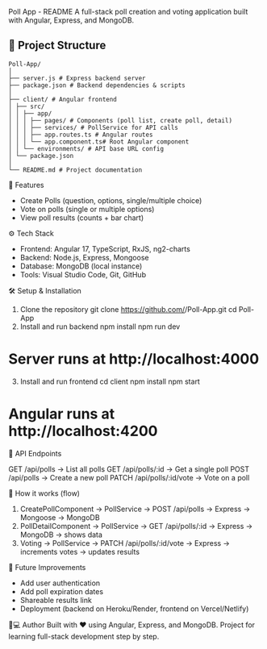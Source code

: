 Poll App - README
A full-stack poll creation and voting application built with Angular, Express, and MongoDB.
## 📂 Project Structure

```
Poll-App/
│
├── server.js # Express backend server
├── package.json # Backend dependencies & scripts
│
├── client/ # Angular frontend
│ ├── src/
│ │ ├── app/
│ │ │ ├── pages/ # Components (poll list, create poll, detail)
│ │ │ ├── services/ # PollService for API calls
│ │ │ ├── app.routes.ts # Angular routes
│ │ │ └── app.component.ts# Root Angular component
│ │ └── environments/ # API base URL config
│ └── package.json
│
└── README.md # Project documentation
```


🚀 Features

- Create Polls (question, options, single/multiple choice)
- Vote on polls (single or multiple options)
- View poll results (counts + bar chart)

⚙️ Tech Stack

- Frontend: Angular 17, TypeScript, RxJS, ng2-charts
- Backend: Node.js, Express, Mongoose
- Database: MongoDB (local instance)
- Tools: Visual Studio Code, Git, GitHub

🛠️ Setup & Installation
1. Clone the repository
git clone https://github.com/<your-username>/Poll-App.git
cd Poll-App
2. Install and run backend
npm install
npm run dev
# Server runs at http://localhost:4000
3. Install and run frontend
cd client
npm install
npm start
# Angular runs at http://localhost:4200
🔗 API Endpoints

GET    /api/polls          → List all polls
GET    /api/polls/:id      → Get a single poll
POST   /api/polls          → Create a new poll
PATCH  /api/polls/:id/vote → Vote on a poll

🧩 How it works (flow)

1. CreatePollComponent → PollService → POST /api/polls → Express → Mongoose → MongoDB
2. PollDetailComponent → PollService → GET /api/polls/:id → Express → MongoDB → shows data
3. Voting → PollService → PATCH /api/polls/:id/vote → Express → increments votes → updates results

📝 Future Improvements

- Add user authentication
- Add poll expiration dates
- Shareable results link
- Deployment (backend on Heroku/Render, frontend on Vercel/Netlify)

👨💻 Author
Built with ❤️ using Angular, Express, and MongoDB. Project for learning full-stack development step by step.
